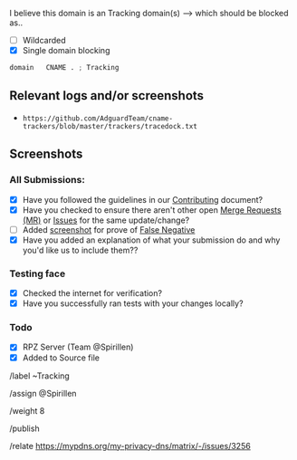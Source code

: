 I believe this domain is an Tracking domain(s) --> which should be blocked as..

- [ ] Wildcarded
- [x] Single domain blocking

```python
domain   CNAME . ; Tracking
```

## Relevant logs and/or screenshots
- `https://github.com/AdguardTeam/cname-trackers/blob/master/trackers/tracedock.txt`

## Screenshots

### All Submissions:
- [X] Have you followed the guidelines in our [Contributing](CONTRIBUTING.md)
	  document?
- [x] Have you checked to ensure there aren't other open
      [Merge Requests (MR)](../merge_requests) or [Issues](../issues) for the
      same update/change?
- [ ] Added [screenshot](https://mypdns.org/MypDNS/support/-/wikis/Screenshot)
	  for prove of [False Negative](https://mypdns.org/MypDNS/support/-/wikis/False-Negative)
- [X] Have you added an explanation of what your submission do and why you'd
	  like us to include them??

### Testing face
- [X] Checked the internet for verification?
- [X] Have you successfully ran tests with your changes locally?

### Todo
- [X] RPZ Server (Team @Spirillen)
- [X] Added to Source file

/label ~Tracking

/assign @Spirillen

/weight 8

/publish

/relate https://mypdns.org/my-privacy-dns/matrix/-/issues/3256
